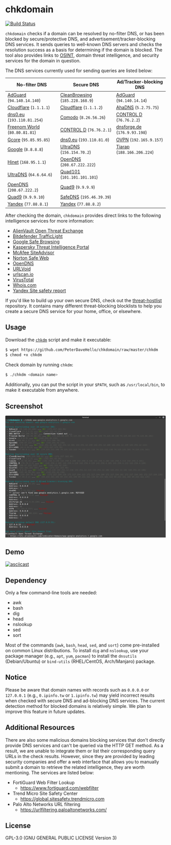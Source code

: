 # chkdomain

[![Build Status](https://app.travis-ci.com/PeterDaveHello/chkdomain.svg?branch=master)](https://app.travis-ci.com/PeterDaveHello/chkdomain)

`chkdomain` checks if a domain can be resolved by no-filter DNS, or has been blocked by secure/protective DNS, and advertisement/tracker-blocking DNS services. It sends queries to well-known DNS servers and checks the resolution success as a basis for determining if the domain is blocked. The tool also provides links to [OSINT](https://en.wikipedia.org/wiki/Open-source_intelligence), domain threat intelligence, and security services for the domain in question.


The DNS services currently used for sending queries are listed below:

| **No-filter** DNS                              | **Secure** DNS                                   | **Ad/Tracker-blocking** DNS                 |
| ---------------------------------------------- | ------------------------------------------------ | ------------------------------------------- |
| [AdGuard][AdGuard] (`94.140.14.140`)           | [CleanBrowsing][CleanBrowsing] (`185.228.168.9`) | [AdGuard][AdGuard] (`94.140.14.14`)         |
| [Cloudflare][Cloudflare] (`1.1.1.1`)           | [Cloudflare][Cloudflare] (`1.1.1.2`)             | [AhaDNS][AhaDNS] (`5.2.75.75`)              |
| [dns0.eu][dns0.eu] (`193.110.81.254`)          | [Comodo][Comodo] (`8.26.56.26`)                  | [CONTROL D][CONTROL D] (`76.76.2.2`)        |
| [Freenom World][Freenom World] (`80.80.81.81`) | [CONTROL D][CONTROL D] (`76.76.2.1`)             | [dnsforge.de][dnsforge.de] (`176.9.93.198`) |
| [Gcore][Gcore] (`95.85.95.85`)                 | [dns0.eu][dns0.eu] (`193.110.81.0`)              | [OVPN][OVPN] (`192.165.9.157`)              |
| [Google][Google] (`8.8.8.8`)                   | [UltraDNS][UltraDNS] (`156.154.70.2`)            | [Tiarap][Tiarap] (`188.166.206.224`)        |
| [Hinet][Hinet] (`168.95.1.1`)                  | [OpenDNS][OpenDNS] (`208.67.222.222`)            |                                             |
| [UltraDNS][UltraDNS] (`64.6.64.6`)             | [Quad101][Quad101] (`101.101.101.101`)           |                                             |
| [OpenDNS][OpenDNS] (`208.67.222.2`)            | [Quad9][Quad9] (`9.9.9.9`)                       |                                             |
| [Quad9][Quad9] (`9.9.9.10`)                    | [SafeDNS][SafeDNS] (`195.46.39.39`)              |                                             |
| [Yandex][Yandex] (`77.88.8.1`)                 | [Yandex][Yandex] (`77.88.8.2`)                   |                                             |

After checking the domain, `chkdomain` provides direct links to the following intelligence services for more information:

- [AlienVault Open Threat Exchange](https://otx.alienvault.com/)
- [Bitdefender TrafficLight](https://trafficlight.bitdefender.com/info/)
- [Google Safe Browsing](https://transparencyreport.google.com/safe-browsing/search)
- [Kaspersky Threat Intelligence Portal](https://opentip.kaspersky.com/?tab=lookup)
- [McAfee SiteAdvisor](https://siteadvisor.com/)
- [Norton Safe Web](https://safeweb.norton.com/)
- [OpenDNS](https://domain.opendns.com/)
- [URLVoid](https://www.urlvoid.com/scan/)
- [urlscan.io](https://urlscan.io/)
- [VirusTotal](https://www.virustotal.com/gui/home/url)
- [Whois.com](https://www.whois.com/whois/)
- [Yandex Site safety report](https://yandex.com/safety/)

If you'd like to build up your own secure DNS, check out the [threat-hostlist](https://github.com/PeterDaveHello/threat-hostlist) repository. It contains many different threat-blocking blocklists to help you create a secure DNS service for your home, office, or elsewhere.

## Usage

Download the [`chkdm`](https://github.com/PeterDaveHello/chkdomain/raw/master/chkdm) script and make it executable:

```sh
$ wget https://github.com/PeterDaveHello/chkdomain/raw/master/chkdm
$ chmod +x chkdm
```

Check domain by running `chkdm`:

```sh
$ ./chkdm <domain name>
```

Additionally, you can put the script in your `$PATH`, such as `/usr/local/bin`, to make it executable from anywhere.

## Screenshot

![Screenshot](chkdomain.png)

## Demo

[![asciicast](https://asciinema.org/a/474151.svg)](https://asciinema.org/a/474151)

## Dependency

Only a few command-line tools are needed:

- awk
- bash
- dig
- head
- nslookup
- sed
- sort

Most of the commands (`awk`, `bash`, `head`, `sed`, and `sort`) come pre-installed on common Linux distributions. To install `dig` and `nslookup`, use your package manager (e.g., `apt`, `yum`, `pacman`) to install the `dnsutils` (Debian/Ubuntu) or `bind-utils` (RHEL/CentOS, Arch/Manjaro) package.

## Notice

Please be aware that domain names with records such as `0.0.0.0` or `127.0.0.1` (e.g., `0.ipinfo.tw` or `1.ipinfo.tw`) may yield incorrect results when checked with secure DNS and ad-blocking DNS services. The current detection method for blocked domains is relatively simple. We plan to improve this feature in future updates.

## Additional Resources

There are also some malicious domains blocking services that don't directly provide DNS services and can't be queried via the HTTP GET method. As a result, we are unable to integrate them or list their corresponding query URLs in the check results. However, since they are provided by leading security companies and offer a web interface that allows you to manually submit a domain to retrieve the related intelligence, they are worth mentioning. The services are listed below:

- FortiGuard Web Filter Lookup
  - <https://www.fortiguard.com/webfilter>
- Trend Micro Site Safety Center
  - <https://global.sitesafety.trendmicro.com>
- Palo Alto Networks URL filtering
  - <https://urlfiltering.paloaltonetworks.com/>

## License

GPL-3.0 (GNU GENERAL PUBLIC LICENSE Version 3)

[AdGuard]: https://adguard-dns.com/
[AhaDNS]: https://ahadns.com/
[CleanBrowsing]: https://cleanbrowsing.org/
[Cloudflare]: https://1.1.1.1/family/
[Comodo]: https://www.comodo.com/secure-dns/
[CONTROL D]: https://controld.com/
[dns0.eu]: https://www.dns0.eu/
[dnsforge.de]: https://dnsforge.de/
[Freenom World]: https://www.freenom.world/
[Gcore]: https://gcore.com/public-dns
[Google]: https://developers.google.com/speed/public-dns/
[Hinet]: https://dns.hinet.net/
[UltraDNS]: https://www.publicdns.neustar/
[OpenDNS]: https://www.opendns.com/
[Quad101]: https://101.101.101.101/
[Quad9]: https://quad9.net/
[SafeDNS]: https://www.safedns.com/
[OVPN]: https://www.ovpn.com/en/faq/functionality/adblock-dns
[Tiarap]: https://tiarap.org/
[Yandex]: https://dns.yandex.com/
